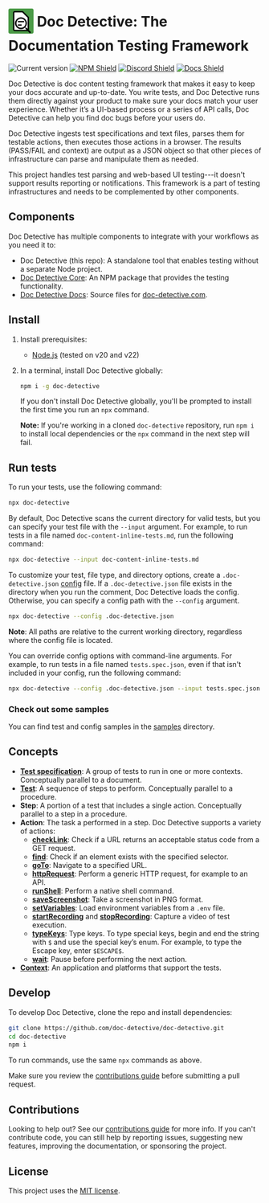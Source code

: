 # <img src="https://github.com/doc-detective/doc-detective/blob/main/icon.png" width=50 style="vertical-align:middle;margin-bottom:7px"/> Doc Detective: The Documentation Testing Framework

![Current version](https://img.shields.io/github/package-json/v/doc-detective/doc-detective?color=orange)
[![NPM Shield](https://img.shields.io/npm/v/doc-detective)](https://www.npmjs.com/package/doc-detective)
[![Discord Shield](https://img.shields.io/badge/chat-on%20discord-purple)](https://discord.gg/2M7wXEThfF)
[![Docs Shield](https://img.shields.io/badge/docs-doc--detective.com-blue)](https://doc-detective.com)

Doc Detective is doc content testing framework that makes it easy to keep your docs accurate and up-to-date. You write tests, and Doc Detective runs them directly against your product to make sure your docs match your user experience. Whether it’s a UI-based process or a series of API calls, Doc Detective can help you find doc bugs before your users do.

Doc Detective ingests test specifications and text files, parses them for testable actions, then executes those actions in a browser. The results (PASS/FAIL and context) are output as a JSON object so that other pieces of infrastructure can parse and manipulate them as needed.

This project handles test parsing and web-based UI testing---it doesn't support results reporting or notifications. This framework is a part of testing infrastructures and needs to be complemented by other components.

## Components

Doc Detective has multiple components to integrate with your workflows as you need it to:

- Doc Detective (this repo): A standalone tool that enables testing without a separate Node project.
- [Doc Detective Core](https://github.com/doc-detective/doc-detective-core): An NPM package that provides the testing functionality.
- [Doc Detective Docs](https://github.com/doc-detective/doc-detective.github.io): Source files for [doc-detective.com](https://doc-detective.com).

## Install

1. Install prerequisites:

   - [Node.js](https://nodejs.org/) (tested on v20 and v22)

1. In a terminal, install Doc Detective globally:

   ```bash
   npm i -g doc-detective
   ```

   If you don't install Doc Detective globally, you'll be prompted to install the first time you run an `npx` command.

   **Note:** If you're working in a cloned `doc-detective` repository, run `npm i` to install local dependencies or the `npx` command in the next step will fail.

## Run tests

To run your tests, use the following command:

```bash
npx doc-detective
```

By default, Doc Detective scans the current directory for valid tests, but you can specify your test file with the `--input` argument. For example, to run tests in a file named `doc-content-inline-tests.md`, run the following command:

```bash
npx doc-detective --input doc-content-inline-tests.md
```

To customize your test, file type, and directory options, create a `.doc-detective.json` [config](https://doc-detective.com/docs/references/schemas/config.html) file. If a `.doc-detective.json` file exists in the directory when you run the comment, Doc Detective loads the config. Otherwise, you can specify a config path with the `--config` argument.

```bash
npx doc-detective --config .doc-detective.json
```

**Note**: All paths are relative to the current working directory, regardless where the config file is located.

You can override config options with command-line arguments. For example, to run tests in a file named `tests.spec.json`, even if that isn't included in your config, run the following command:

```bash
npx doc-detective --config .doc-detective.json --input tests.spec.json
```

### Check out some samples

You can find test and config samples in the [samples](https://github.com/doc-detective/doc-detective/tree/main/samples) directory.

## Concepts

- [**Test specification**](https://doc-detective.com/docs/references/schemas/specification.html): A group of tests to run in one or more contexts. Conceptually parallel to a document.
- [**Test**](https://doc-detective.com/docs/references/schemas/test.html): A sequence of steps to perform. Conceptually parallel to a procedure.
- **Step**: A portion of a test that includes a single action. Conceptually parallel to a step in a procedure.
- **Action**: The task a performed in a step. Doc Detective supports a variety of actions:
  - [**checkLink**](https://doc-detective.com/docs/references/schemas/checkLink.html): Check if a URL returns an acceptable status code from a GET request.
  - [**find**](https://doc-detective.com/docs/references/schemas/find.html): Check if an element exists with the specified selector.
  - [**goTo**](https://doc-detective.com/docs/references/schemas/goTo.html): Navigate to a specified URL.
  - [**httpRequest**](https://doc-detective.com/docs/references/schemas/httpRequest.html): Perform a generic HTTP request, for example to an API.
  - [**runShell**](https://doc-detective.com/docs/references/schemas/runShell.html): Perform a native shell command.
  - [**saveScreenshot**](https://doc-detective.com/docs/references/schemas/saveScreenshot.html): Take a screenshot in PNG format.
  - [**setVariables**](https://doc-detective.com/docs/references/schemas/setVariables.html): Load environment variables from a `.env` file.
  - [**startRecording**](https://doc-detective.com/docs/references/schemas/startRecording.html) and [**stopRecording**](https://doc-detective.com/docs/references/schemas/stopRecording.html): Capture a video of test execution.
  - [**typeKeys**](https://doc-detective.com/docs/references/schemas/typeKeys.html): Type keys. To type special keys, begin and end the string with `$` and use the special key’s enum. For example, to type the Escape key, enter `$ESCAPE$`.
  - [**wait**](https://doc-detective.com/docs/references/schemas/wait.html): Pause before performing the next action.
- [**Context**](https://doc-detective.com/docs/references/schemas/context.html): An application and platforms that support the tests.

## Develop

To develop Doc Detective, clone the repo and install dependencies:

```bash
git clone https://github.com/doc-detective/doc-detective.git
cd doc-detective
npm i
```

To run commands, use the same `npx` commands as above.

Make sure you review the [contributions guide](CONTRIBUTIONS.md) before submitting a pull request.

## Contributions

Looking to help out? See our [contributions guide](CONTRIBUTIONS.md) for more info. If you can't contribute code, you can still help by reporting issues, suggesting new features, improving the documentation, or sponsoring the project.

## License

This project uses the [MIT license](https://github.com/doc-detective/doc-detective/blob/master/LICENSE).
